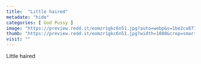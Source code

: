 ```yaml
---
title:  "Little haired"
metadate: "hide"
categories: [ God Pussy ]
image: "https://preview.redd.it/eomzr1gkc6n51.jpg?auto=webp&s=1be2ca877d23bb7af4b8df74119de7e6ba6afe77"
thumb: "https://preview.redd.it/eomzr1gkc6n51.jpg?width=1080&crop=smart&auto=webp&s=cb01f1ff63191a8885dea631aaf89dc410a9da95"
visit: ""
---
```

Little haired
